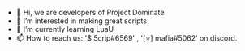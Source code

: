 - 👋 Hi, we are developers of Project Dominate 
- 👀 I’m interested in making great scripts 
- 🌱 I’m currently learning LuaU
- 📫 How to reach us: '$ 5crip#6569' , '[⭐] mafia#5062' on discord.

<!---
ProjectDominate/ProjectDominate is a ✨ special ✨ repository because its `README.md` (this file) appears on your GitHub profile.
You can click the Preview link to take a look at your changes.
--->
